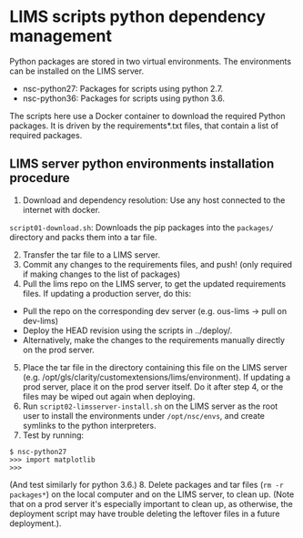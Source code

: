 # LIMS scripts python dependency management

Python packages are stored in two virtual environments. The environments can be installed on the LIMS server.

* nsc-python27: Packages for scripts using python 2.7.
* nsc-python36: Packages for scripts using python 3.6.

The scripts here use a Docker container to download the required Python packages. It is driven by the requirements*.txt files, that contain a list of required packages.


## LIMS server python environments installation procedure

1. Download and dependency resolution: Use any host connected to the internet with docker.

`script01-download.sh`: Downloads the pip packages into the `packages/` directory and packs them into a tar file.

2. Transfer the tar file to a LIMS server.
3. Commit any changes to the requirements files, and push! (only required if making changes to the list of packages)
4. Pull the lims repo on the LIMS server, to get the updated requirements files. If updating a production server, do this:
  - Pull the repo on the corresponding dev server (e.g. ous-lims -> pull on dev-lims)
  - Deploy the HEAD revision using the scripts in ../deploy/.
  - Alternatively, make the changes to the requirements manually directly on the prod server.
5. Place the tar file in the directory containing this file on the LIMS server (e.g. /opt/gls/clarity/customextensions/lims/environment). If updating a prod server, place it on the prod server itself. Do it after step 4, or the files may be wiped out again when deploying.
6. Run `script02-limsserver-install.sh` on the LIMS server as the root user to install the environments under `/opt/nsc/envs`, and create symlinks to the python interpreters.
7. Test by running:
```
$ nsc-python27
>>> import matplotlib
>>>
```
(And test similarly for python 3.6.)
8. Delete packages and tar files (`rm -r packages*`) on the local computer and on the LIMS server, to clean up. (Note that on a prod server it's especially important to clean up, as otherwise, the deployment script may have trouble deleting the leftover files in a future deployment.).

